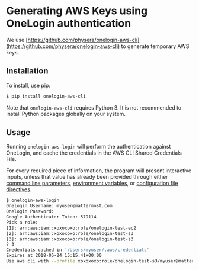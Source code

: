 # Generating AWS Keys using OneLogin authentication

We use [https://github.com/physera/onelogin-aws-cli](https://github.com/physera/onelogin-aws-cli) to generate temporary AWS keys.

## Installation

To install, use pip:

```Bash
$ pip install onelogin-aws-cli
```

Note that `onelogin-aws-cli` requires Python 3. It is not recommended to install Python packages globally on your system.

## Usage

Running `onelogin-aws-login`  will perform the authentication against OneLogin, and cache the credentials in the AWS CLI Shared Credentials File.

For every required piece of information, the program will present interactive inputs, unless that value has already been provided through either [command line parameters](#command-line-parameters), [environment variables](#environment-variables), or [configuration file directives](#configuration-file).

```Bash
$ onelogin-aws-login
Onelogin Username: myuser@mattermost.com
Onelogin Password:
Google Authenticator Token: 579114
Pick a role:
[1]: arn:aws:iam::xoxoxoxo:role/onelogin-test-ec2
[2]: arn:aws:iam::xoxoxoxo:role/onelogin-test-s3
[3]: arn:aws:iam::xoxoxoxo:role/onelogin-test-s3
? 3
Credentials cached in '/Users/myuser/.aws/credentials'
Expires at 2018-05-24 15:15:41+00:00
Use aws cli with --profile xoxoxoxo:role/onelogin-test-s3/myuser@mattermost.com
```
